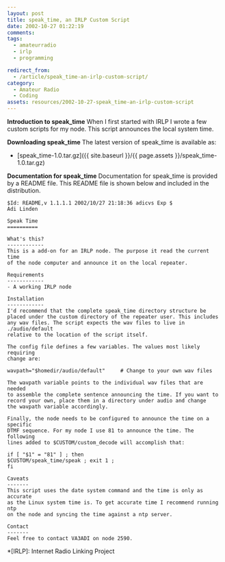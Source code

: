 ```yaml
---
layout: post
title: speak_time, an IRLP Custom Script
date: 2002-10-27 01:22:19
comments: 
tags:
  - amateurradio
  - irlp
  - programming

redirect_from:
  - /article/speak_time-an-irlp-custom-script/
category:
  - Amateur Radio
  - Coding
assets: resources/2002-10-27-speak_time-an-irlp-custom-script
---
```


**Introduction to speak_time**
When I first started with IRLP I wrote a few custom scripts for my node. This script announces the local system time.

**Downloading speak_time**
The latest version of speak_time is available as:

* [speak_time-1.0.tar.gz]({{ site.baseurl }}/{{ page.assets }}/speak_time-1.0.tar.gz)

**Documentation for speak_time**
Documentation for speak_time is provided by a README file. This README file is shown below and included in the distribution.

    $Id: README,v 1.1.1.1 2002/10/27 21:18:36 adicvs Exp $
    Adi Linden
    
    Speak Time
    ==========
    
    What's this?
    ------------
    This is a add-on for an IRLP node. The purpose it read the current time
    of the node computer and announce it on the local repeater.
    
    Requirements
    ------------
    - A working IRLP node
    
    Installation
    ------------
    I'd recommend that the complete speak_time directory structure be
    placed under the custom directory of the repeater user. This includes
    any wav files. The script expects the wav files to live in ./audio/default
    relative to the location of the script itself.
    
    The config file defines a few variables. The values most likely requiring
    change are:
    
    wavpath="$homedir/audio/default"     # Change to your own wav files
    
    The wavpath variable points to the individual wav files that are needed
    to assemble the complete sentence announcing the time. If you want to
    record your own, place them in a directory under audio and change
    the wavpath variable accordingly.
    
    Finally, the node needs to be configured to announce the time on a specific
    DTMF sequence. For my node I use 81 to announce the time. The following
    lines added to $CUSTOM/custom_decode will accomplish that:
    
    if [ "$1" = "81" ] ; then
    $CUSTOM/speak_time/speak ; exit 1 ;
    fi
    
    Caveats
    -------
    This script uses the date system command and the time is only as accurate
    as the Linux system time is. To get accurate time I recommend running ntp
    on the node and syncing the time against a ntp server.
    
    Contact
    -------
    Feel free to contact VA3ADI on node 2590.


*[IRLP]: Internet Radio Linking Project
